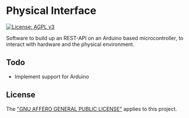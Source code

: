 # Physical Interface

[![License: AGPL v3](https://img.shields.io/badge/License-AGPL%20v3-blue.svg)](https://www.gnu.org/licenses/agpl-3.0)

Software to build up an REST-API on an Arduino based microcontroller, to interact with hardware and the physical environment.

## Todo
- Implement support for Arduino

## License
The ["GNU AFFERO GENERAL PUBLIC LICENSE"](./LICENSE.txt) applies to this project.
